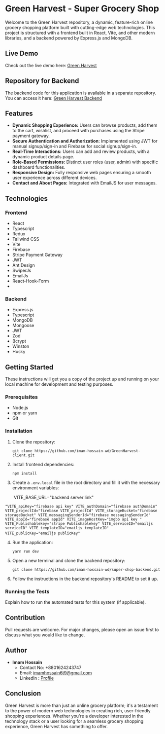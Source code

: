 
# Green Harvest - Super Grocery Shop

Welcome to the Green Harvest repository, a dynamic, feature-rich online grocery shopping platform built with cutting-edge web technologies. This project is structured with a frontend built in React, Vite, and other modern libraries, and a backend powered by Express.js and MongoDB.


## Live Demo

Check out the live demo here:  [Green Harvest](https://super-green-harvest.netlify.app/)



## Repository for Backend

The backend code for this application is available in a separate repository. You can access it here:  [Green Harvest Backend](https://github.com/imam-hossain-wd/super-shop-backend)

## Features

-   **Dynamic Shopping Experience:** Users can browse products, add them to the cart, wishlist, and proceed with purchases using the Stripe payment gateway.
-   **Secure Authentication and Authorization:** Implemented using JWT for manual signup/sign-in and Firebase for social signup/sign-in.
-   **Real-Time Interactions:** Users can add and review products, with a dynamic product details page.
-   **Role-Based Permissions:** Distinct user roles (user, admin) with specific dashboard functionalities.
-   **Responsive Design:** Fully responsive web pages ensuring a smooth user experience across different devices.
-   **Contact and About Pages:** Integrated with EmailJS for user messages.

## Technologies

### Frontend

-   React
- Typescript
-   Redux
-   Tailwind CSS
-  Vite
-   Firebase
-   Stripe Payment Gateway
-   JWT
- Ant Design
- SwiperJs
- EmailJs
- React-Hook-Form
- 

### Backend

-   Express.js
- Typescript
-   MongoDB
-   Mongoose
-   JWT
- Zod
- Bcrypt
- Winston
- Husky

## Getting Started

These instructions will get you a copy of the project up and running on your local machine for development and testing purposes.

### Prerequisites

-   Node.js
-   npm or yarn
-   Git

### Installation

1.  Clone the repository:
    
    
    `git clone https://github.com/imam-hossain-wd/GreenHarvest-client.git` 
    
2.  Install frontend dependencies:
    
    `npm install` 
    
3.  Create a `.env.local` file in the root directory and fill it with the necessary environment variables:
   
    
    `VITE_BASE_URL="backend server link"
    
   `"VITE_apiKey="firebase api key"
VITE_authDomain="firebase authDomain"
VITE_projectId="firebase VITE_projectId"
VITE_storageBucket="firebase storageBucket"
VITE_messagingSenderId="firebase messagingSenderId"
VITE_appId="firebase appId"
VITE_imageHostKey="imgbb api key "
VITE_Publishablekey="stripe Publishablekey"
VITE_serviceID="emailjs serviceID"
VITE_templateID="emailjs templateID"
VITE_publicKey="emailjs publicKey" ` `
    ` 
    
4.  Run the application:
    
    
    `yarn run dev` 
    
5.  Open a new terminal and clone the backend repository:
        
    `git clone https://github.com/imam-hossain-wd/super-shop-backend.git` 
    
6.  Follow the instructions in the backend repository's README to set it up.
    

### Running the Tests

Explain how to run the automated tests for this system (if applicable).

## Contribution

Pull requests are welcome. For major changes, please open an issue first to discuss what you would like to change.

## Author

-   **Imam Hossain**
    -   Contact No: +8801624243747
    -   Email: imamhossain6t9@gmail.com
    -   LinkedIn : [Profile](https://www.linkedin.com/in/imam-hossain-web-dev/)

## Conclusion

Green Harvest is more than just an online grocery platform; it's a testament to the power of modern web technologies in creating rich, user-friendly shopping experiences. Whether you're a developer interested in the technology stack or a user looking for a seamless grocery shopping experience, Green Harvest has something to offer.

